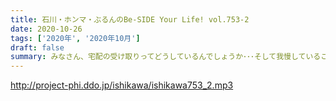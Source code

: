 ```yaml
---
title: 石川・ホンマ・ぶるんのBe-SIDE Your Life! vol.753-2
date: 2020-10-26
tags: ['2020年', '2020年10月']
draft: false
summary: みなさん、宅配の受け取りってどうしているんでしょうか･･･そして我慢していること教えてください！！
---
```


http://project-phi.ddo.jp/ishikawa/ishikawa753_2.mp3
